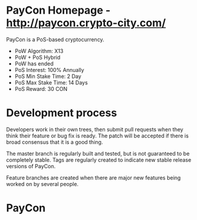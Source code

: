 
PayCon Homepage - http://paycon.crypto-city.com/
===========================

PayCon is a PoS-based cryptocurrency.

- PoW Algorithm: X13
- PoW + PoS Hybrid
- PoW has ended
- PoS Interest: 100% Annually
- PoS Min Stake Time: 2 Day
- PoS Max Stake Time: 14 Days
- PoS Reward: 30 CON


Development process
===========================

Developers work in their own trees, then submit pull requests when
they think their feature or bug fix is ready. The patch will be accepted 
if there is broad consensus that it is a good thing.

The master branch is regularly built and tested, but is not guaranteed
to be completely stable. Tags are regularly created to indicate new
stable release versions of PayCon.

Feature branches are created when there are major new features being
worked on by several people.
# PayCon

